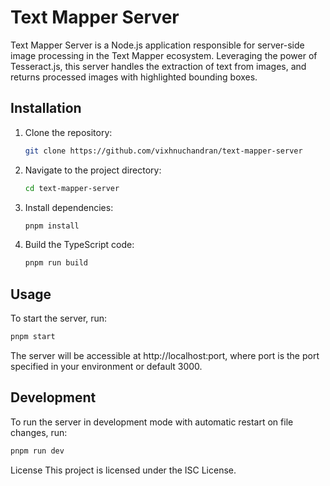 # Text Mapper Server

Text Mapper Server is a Node.js application responsible for server-side image processing in the Text Mapper ecosystem. Leveraging the power of Tesseract.js, this server handles the extraction of text from images, and returns processed images with highlighted bounding boxes.

## Installation

1. Clone the repository:

    ```bash
    git clone https://github.com/vixhnuchandran/text-mapper-server
    ```

2. Navigate to the project directory:

    ```bash
    cd text-mapper-server
    ```

3. Install dependencies:

    ```bash
    pnpm install
    ```

4. Build the TypeScript code:

    ```bash
    pnpm run build
    ```

## Usage

To start the server, run:

```bash
pnpm start
```

The server will be accessible at http://localhost:port, where port is the port specified in your environment or default 3000.

## Development

To run the server in development mode with automatic restart on file changes, run:

```bash
pnpm run dev
```

License
This project is licensed under the ISC License.
